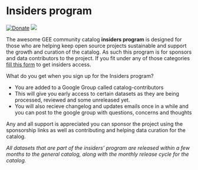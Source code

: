 # Insiders program

[![Donate](https://img.shields.io/badge/Donate-Buy%20me%20a%20Chai-teal)](https://www.buymeacoffee.com/samapriya)
[![](https://img.shields.io/static/v1?label=Sponsor&message=%E2%9D%A4&logo=GitHub&color=%23fe8e86)](https://github.com/sponsors/samapriya)

The awesome GEE community catalog **insiders program** is designed for those who are helping keep open source projects sustainable and support the growth and curation of the catalog. As such this program is for sponsors and data contributors to the project. If you fit under any of those categories [fill this form](https://forms.gle/VPmETGKyvMAd37MV6) to get insiders access.

What do you get when you sign up for the Insiders program?

* You are added to a Google Group called catalog-contributors
* This will give you early access to certain datasets as they are being processed, reviewed and some unreleased yet.
* You will also recieve changelog and updates emails once in a while and you can post to the google group with questions, concerns and thoughts

Any and all support is appreciated you can sponsor the project using the sponsorship links as well as contributing and helping data curation for the catalog.

*All datasets that are part of the insiders’ program are released within a few months to the general catalog, along with the monthly release cycle for the catalog.*
